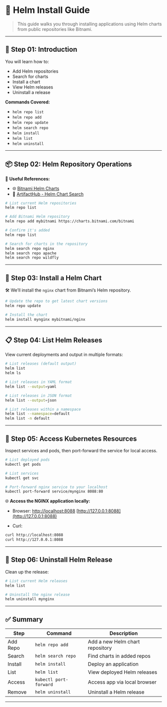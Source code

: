 # 🚀 Helm Install Guide

> This guide walks you through installing applications using Helm charts from public repositories like Bitnami.

---

## 📘 Step 01: Introduction

You will learn how to:

* Add Helm repositories
* Search for charts
* Install a chart
* View Helm releases
* Uninstall a release

**Commands Covered:**

* `helm repo list`
* `helm repo add`
* `helm repo update`
* `helm search repo`
* `helm install`
* `helm list`
* `helm uninstall`

---

## 📦 Step 02: Helm Repository Operations

🔗 **Useful References:**

* 🌐 [Bitnami Helm Charts](https://bitnami.com/stacks/helm)
* 🔎 [ArtifactHub - Helm Chart Search](https://artifacthub.io/)

```bash
# List current Helm repositories
helm repo list

# Add Bitnami Helm repository
helm repo add mybitnami https://charts.bitnami.com/bitnami

# Confirm it's added
helm repo list

# Search for charts in the repository
helm search repo nginx
helm search repo apache
helm search repo wildfly
```

---

## 🚀 Step 03: Install a Helm Chart

🛠️ We’ll install the `nginx` chart from Bitnami’s Helm repository.

```bash
# Update the repo to get latest chart versions
helm repo update

# Install the chart
helm install mynginx mybitnami/nginx
```

---

## 📋 Step 04: List Helm Releases

View current deployments and output in multiple formats:

```bash
# List releases (default output)
helm list
helm ls

# List releases in YAML format
helm list --output=yaml

# List releases in JSON format
helm list --output=json

# List releases within a namespace
helm list --namespace=default
helm list -n default
```

---

## 🧾 Step 05: Access Kubernetes Resources

Inspect services and pods, then port-forward the service for local access.

```bash
# List deployed pods
kubectl get pods

# List services
kubectl get svc

# Port-forward nginx service to your localhost
kubectl port-forward service/mynginx 8088:80
```

🌐 **Access the NGINX application locally:**

* Browser:
  [http://localhost:8088](http://localhost:8088)
  [http://127.0.0.1:8088](http://127.0.0.1:8088)

* Curl:

```bash
curl http://localhost:8088
curl http://127.0.0.1:8088
```

---

## 🧹 Step 06: Uninstall Helm Release

Clean up the release:

```bash
# List current Helm releases
helm list

# Uninstall the nginx release
helm uninstall mynginx
```

---

## ✅ Summary

| Step     | Command                | Description                     |
| -------- | ---------------------- | ------------------------------- |
| Add Repo | `helm repo add`        | Add a new Helm chart repository |
| Search   | `helm search repo`     | Find charts in added repos      |
| Install  | `helm install`         | Deploy an application           |
| List     | `helm list`            | View deployed Helm releases     |
| Access   | `kubectl port-forward` | Access app via local browser    |
| Remove   | `helm uninstall`       | Uninstall a Helm release        |

---
